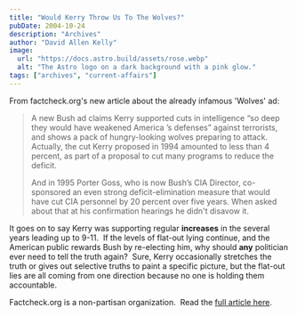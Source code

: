 ```yaml
---
title: "Would Kerry Throw Us To The Wolves?"
pubDate: 2004-10-24
description: "Archives"
author: "David Allen Kelly"
image:
  url: "https://docs.astro.build/assets/rose.webp"
  alt: "The Astro logo on a dark background with a pink glow."
tags: ["archives", "current-affairs"]
---
```


From factcheck.org's new article about the already infamous 'Wolves' ad:

> A new Bush ad claims Kerry supported cuts in intelligence “so deep they would have weakened America ’s defenses” against terrorists, and shows a pack of hungry-looking wolves preparing to attack. Actually, the cut Kerry proposed in 1994 amounted to less than 4 percent, as part of a proposal to cut many programs to reduce the deficit.
>
> And in 1995 Porter Goss, who is now Bush’s CIA Director, co-sponsored an even strong deficit-elimination measure that would have cut CIA personnel by 20 percent over five years. When asked about that at his confirmation hearings he didn't disavow it.

It goes on to say Kerry was supporting regular **increases** in the several years leading up to 9-11.  If the levels of flat-out lying continue, and the American public rewards Bush by re-electing him, why should **any** politician ever need to tell the truth again?  Sure, Kerry occasionally stretches the truth or gives out selective truths to paint a specific picture, but the flat-out lies are all coming from one direction because no one is holding them accountable.

Factcheck.org is a non-partisan organization.  Read the [full article here](http://www.factcheck.org/article291m.html).
